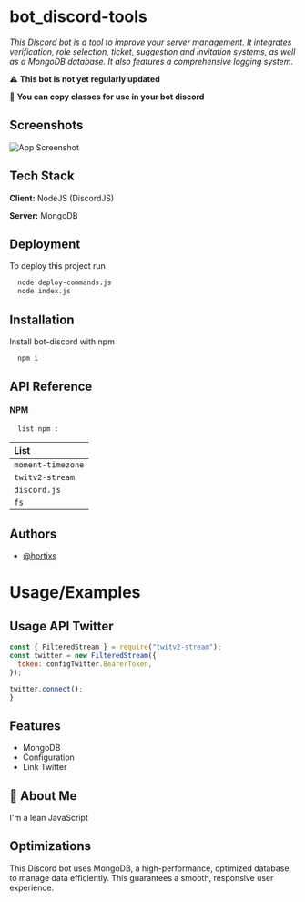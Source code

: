 
# bot_discord-tools

*This Discord bot is a tool to improve your server management. It integrates verification, role selection, ticket, suggestion and invitation systems, as well as a MongoDB database. It also features a comprehensive logging system.*

⚠️ **This bot is not yet regularly updated**

🔗 **You can copy classes for use in your bot discord**



## Screenshots

![App Screenshot](https://cdn.discordapp.com/attachments/1034427234607452180/1175959568304586832/image.png?ex=656d20b1&is=655aabb1&hm=9bb914f6ddec2480570f1aa0c2e0a98a01efe73f6d20993aab21559cd032ad41&)


## Tech Stack

**Client:** NodeJS (DiscordJS)

**Server:** MongoDB


## Deployment

To deploy this project run

```bash
  node deploy-commands.js
  node index.js
```


## Installation

Install bot-discord with npm

```bash
  npm i
```


    
## API Reference

#### NPM

```http
  list npm :
```

| List 
| :-------- |
| `moment-timezone` |
| `twitv2-stream` |
| `discord.js` |
| `fs` |




## Authors

- [@hortixs](https://github.com/hortixs)


# Usage/Examples

## Usage API Twitter

```javascript
const { FilteredStream } = require("twitv2-stream");
const twitter = new FilteredStream({
  token: configTwitter.BearerToken,
});

twitter.connect();
}
```


## Features

- MongoDB
- Configuration
- Link Twitter


## 🚀 About Me
I'm a lean JavaScript


## Optimizations

This Discord bot uses MongoDB, a high-performance, optimized database, to manage data efficiently. This guarantees a smooth, responsive user experience.

